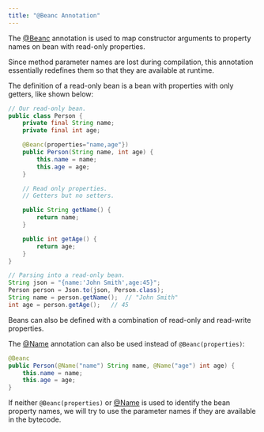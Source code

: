 ```yaml
---
title: "@Beanc Annotation"
---
```


The [@Beanc]({{API_DOCS}}/org/apache/juneau/annotation/Beanc.html) annotation is used to map constructor arguments to
property names on bean with read-only properties.

Since method parameter names are lost during compilation, this annotation essentially redefines them so that they are
available at runtime.

The definition of a read-only bean is a bean with properties with only getters, like shown below:

```java
// Our read-only bean.
public class Person {
    private final String name;
    private final int age;

    @Beanc(properties="name,age"})
    public Person(String name, int age) {
        this.name = name;
        this.age = age;
    }

    // Read only properties.
    // Getters but no setters.

    public String getName() {
        return name;
    }

    public int getAge() {
        return age;
    }
}
```

```java
// Parsing into a read-only bean.
String json = "{name:'John Smith',age:45}";
Person person = Json.to(json, Person.class);
String name = person.getName();  // "John Smith"
int age = person.getAge();   // 45
```

Beans can also be defined with a combination of read-only and read-write properties.

The [@Name]({{API_DOCS}}/org/apache/juneau/annotation/Name.html) annotation can also be used instead of
`@Beanc(properties)`:

```java
@Beanc
public Person(@Name("name") String name, @Name("age") int age) {
    this.name = name;
    this.age = age;
}
```

If neither `@Beanc(properties)` or [@Name]({{API_DOCS}}/org/apache/juneau/annotation/Name.html) is used to identify the
bean property names, we will try to use the parameter names if they are available in the bytecode.
